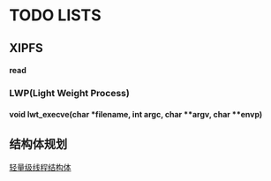 # TODO LISTS
## XIPFS
#### read

### LWP(Light Weight Process)
#### void lwt_execve(char *filename, int argc, char **argv, char **envp)

## 结构体规划
[轻量级线程结构体](./document/lwp.md)